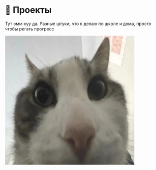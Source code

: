 # 📝 Проекты

Тут эмм нуу да. Разные штуки, что я делаю по школе и дома, просто чтобы регать прогресс

![alt text](https://github.com/quadyyyy/my-projects/blob/main/images%20for%20readme/Png.png?raw=true)
